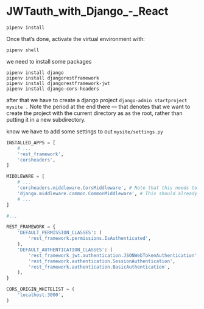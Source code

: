 # JWTauth_with_Django_-_React
```git
pipenv install
```
Once that’s done, activate the virtual environment with:
```git
pipenv shell
```
we need to install some packages
```git
pipenv install django
pipenv install djangorestframework
pipenv install djangorestframework-jwt
pipenv install django-cors-headers
```
after that we have to create a django project
```django-admin startproject mysite .```
Note the period at the end there — that denotes that we want to create the project with the current directory as as the root, rather than putting it in a new subdirectory.

know we have to add some settings to out ``mysite/settings.py``
```py
INSTALLED_APPS = [
    # ...
    'rest_framework',
    'corsheaders',
]

MIDDLEWARE = [
    # ...
    'corsheaders.middleware.CorsMiddleware', # Note that this needs to be placed above CommonMiddleware
    'django.middleware.common.CommonMiddleware', # This should already exist
    # ...
]

#...

REST_FRAMEWORK = {
    'DEFAULT_PERMISSION_CLASSES': (
        'rest_framework.permissions.IsAuthenticated',
    ),
    'DEFAULT_AUTHENTICATION_CLASSES': (
        'rest_framework_jwt.authentication.JSONWebTokenAuthentication',
        'rest_framework.authentication.SessionAuthentication',
        'rest_framework.authentication.BasicAuthentication',
    ),
}

CORS_ORIGIN_WHITELIST = (
    'localhost:3000',
)
```
